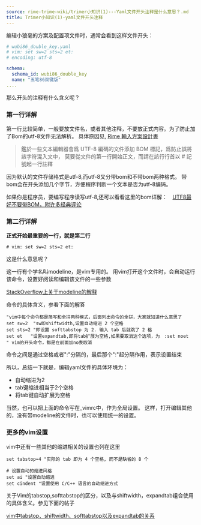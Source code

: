 ```yaml
---
source: rime-trime-wiki/trimer小知识(1)---Yaml文件开头注释是什么意思？.md
title: Trimer小知识(1)-yaml文件开头注释
---
```


编辑小狼毫的方案及配置项文件时，通常会看到这样文件开头：

```yaml
# wubi86_double_key.yaml
# vim: set sw=2 sts=2 et:     
# encoding: utf-8

schema:
  schema_id: wubi86_double_key
  name: "五笔86双键版"
....
```

那么开头的注释有什么含义呢？

### 第一行详解
第一行比较简单，一般要放文件名，或者其他注释，不要放正式内容。为了防止加了Bom的utf-8文件无法解析。
具体原因见, [ Rime 輸入方案設計書](https://github.com/rime/home/wiki/RimeWithSchemata)
>鑑於一些文本編輯器會爲 UTF-8 編碼的文件添加 BOM 標記，爲防止誤將該字符混入文中， 莫要從文件的第一行開始正文，而請在該行行首以 # 記號起一行註釋

因为默认的文件存储格式是utf-8,而utf-8又分带bom和不带bom两种格式。
带bom会在开头添加几个字节，方便程序判断一个文本是否为utf-8编码。

如果你是程序员，要编写程序读写utf-8,还可以看看这里的bom详解：　[UTF8最好不要带BOM，附许多经典评论](http://www.cnblogs.com/findumars/p/3620078.html)

### 第二行详解
**正式开始最重要的一行，就是第二行**

`# vim: set sw=2 sts=2 et: `

这是什么意思呢？

这一行有个学名叫modeline，是vim专用的。
用vim打开这个文件时，会自动运行该命令，设置好阅读和编辑该文件的一些参数

[StackOverflow上关于modeline的解释](http://stackoverflow.com/questions/7119824/what-is-vims-feature-name-for-this-vimsw-4ts-4et)

命令的具体含义，参看下面的解答
 
```
"vim中每个命令都是简写和全拼两种模式，后面列出命令的全拼，大家就知道什么意思了
set sw=2  "sw即shiftwidth,设置自动缩进 2 个空格
set sts=2 "即设置 softtabstop 为 2. 输入 tab 后就跳了 2 格
set et   "设置expandtab,即将tab扩展为空格,如果要取消这个选项，为　:set noet 
" vim的开头命令，都是在前面加no表取消
```

命令之间是通过空格或者":"分隔的，最后那个":"起分隔作用，表示设置结束

所以，总结一下就是，编辑yaml文件的具体环境为：
- 自动缩进为2
- tab键缩进相当于2个空格
- 将tab键自动扩展为空格

当然，也可以把上面的命令写在_vimrc中，作为全局设置。
这样，打开编辑其他的，没有带modeline的文件时，也可以使用统一的设置。

### 更多的vim设置
vim中还有一些其他的缩进相关的设置也列在这里
```
set tabstop=4 "实际的 tab 即为 4 个空格, 而不是缺省的 8 个

# 设置自动的缩进风格
set ai "设置自动缩进
set cindent "设置使用 C/C++ 语言的自动缩进方式
```
关于Vim的tabstop,softtabstop的区分，以及与shiftwidth，expandtab组合使用的具体含义。参见下面的帖子

[vim中tabstop、shiftwidth、softtabstop以及expandtab的关系](http://blog.csdn.net/chenxiang6891/article/details/41348073)

